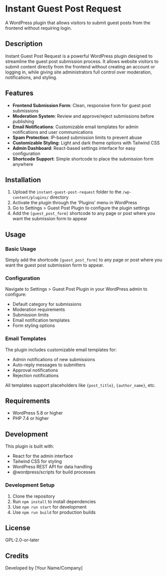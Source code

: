 # Instant Guest Post Request

A WordPress plugin that allows visitors to submit guest posts from the frontend without requiring login.

## Description

Instant Guest Post Request is a powerful WordPress plugin designed to streamline the guest post submission process. It allows website visitors to submit content directly from the frontend without creating an account or logging in, while giving site administrators full control over moderation, notifications, and styling.

## Features

- **Frontend Submission Form**: Clean, responsive form for guest post submissions
- **Moderation System**: Review and approve/reject submissions before publishing
- **Email Notifications**: Customizable email templates for admin notifications and user communications
- **Spam Protection**: IP-based submission limits to prevent abuse
- **Customizable Styling**: Light and dark theme options with Tailwind CSS
- **Admin Dashboard**: React-based settings interface for easy configuration
- **Shortcode Support**: Simple shortcode to place the submission form anywhere

## Installation

1. Upload the `instant-guest-post-request` folder to the `/wp-content/plugins/` directory
2. Activate the plugin through the 'Plugins' menu in WordPress
3. Go to Settings > Guest Post Plugin to configure the plugin settings
4. Add the `[guest_post_form]` shortcode to any page or post where you want the submission form to appear

## Usage

### Basic Usage

Simply add the shortcode `[guest_post_form]` to any page or post where you want the guest post submission form to appear.

### Configuration

Navigate to Settings > Guest Post Plugin in your WordPress admin to configure:

- Default category for submissions
- Moderation requirements
- Submission limits
- Email notification templates
- Form styling options

### Email Templates

The plugin includes customizable email templates for:
- Admin notifications of new submissions
- Auto-reply messages to submitters
- Approval notifications
- Rejection notifications

All templates support placeholders like `{post_title}`, `{author_name}`, etc.

## Requirements

- WordPress 5.8 or higher
- PHP 7.4 or higher

## Development

This plugin is built with:
- React for the admin interface
- Tailwind CSS for styling
- WordPress REST API for data handling
- @wordpress/scripts for build processes

### Development Setup

1. Clone the repository
2. Run `npm install` to install dependencies
3. Use `npm run start` for development
4. Use `npm run build` for production builds

## License

GPL-2.0-or-later

## Credits

Developed by [Your Name/Company]
